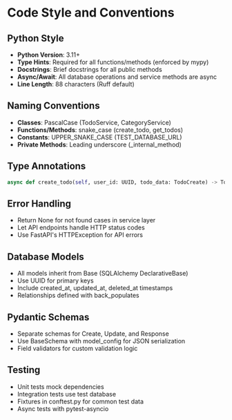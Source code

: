 # Code Style and Conventions

## Python Style
- **Python Version**: 3.11+
- **Type Hints**: Required for all functions/methods (enforced by mypy)
- **Docstrings**: Brief docstrings for all public methods
- **Async/Await**: All database operations and service methods are async
- **Line Length**: 88 characters (Ruff default)

## Naming Conventions
- **Classes**: PascalCase (TodoService, CategoryService)
- **Functions/Methods**: snake_case (create_todo, get_todos)
- **Constants**: UPPER_SNAKE_CASE (TEST_DATABASE_URL)
- **Private Methods**: Leading underscore (_internal_method)

## Type Annotations
```python
async def create_todo(self, user_id: UUID, todo_data: TodoCreate) -> Todo | None:
```

## Error Handling
- Return None for not found cases in service layer
- Let API endpoints handle HTTP status codes
- Use FastAPI's HTTPException for API errors

## Database Models
- All models inherit from Base (SQLAlchemy DeclarativeBase)
- Use UUID for primary keys
- Include created_at, updated_at, deleted_at timestamps
- Relationships defined with back_populates

## Pydantic Schemas
- Separate schemas for Create, Update, and Response
- Use BaseSchema with model_config for JSON serialization
- Field validators for custom validation logic

## Testing
- Unit tests mock dependencies
- Integration tests use test database
- Fixtures in conftest.py for common test data
- Async tests with pytest-asyncio